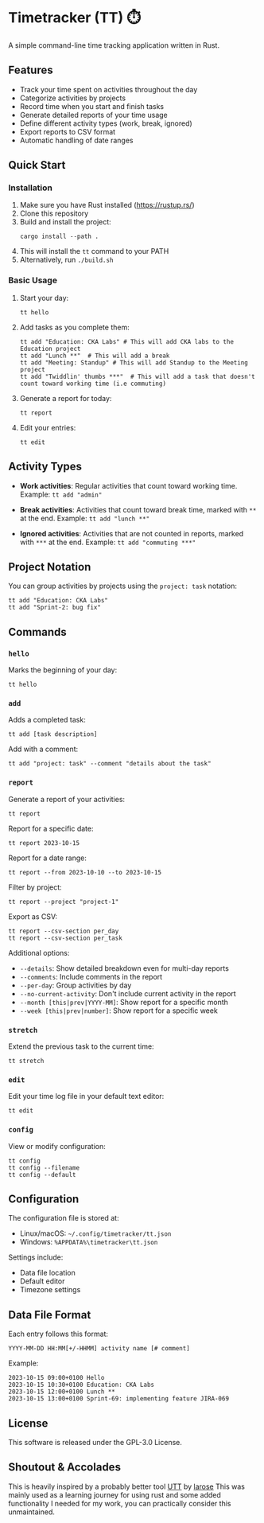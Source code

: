 # Timetracker (TT) ⏱️

A simple command-line time tracking application written in Rust.

## Features

- Track your time spent on activities throughout the day
- Categorize activities by projects
- Record time when you start and finish tasks
- Generate detailed reports of your time usage
- Define different activity types (work, break, ignored)
- Export reports to CSV format
- Automatic handling of date ranges

## Quick Start

### Installation

1. Make sure you have Rust installed (https://rustup.rs/)
2. Clone this repository
3. Build and install the project:
   ```
   cargo install --path .
   ```
4. This will install the `tt` command to your PATH
5. Alternatively, run `./build.sh`

### Basic Usage

1. Start your day:
   ```
   tt hello
   ```

2. Add tasks as you complete them:
   ```
   tt add "Education: CKA Labs" # This will add CKA labs to the Education project
   tt add "Lunch **"  # This will add a break
   tt add "Meeting: Standup" # This will add Standup to the Meeting project
   tt add "Twiddlin' thumbs ***"  # This will add a task that doesn't count toward working time (i.e commuting)
   ```

3. Generate a report for today:
   ```
   tt report
   ```

4. Edit your entries:
   ```
   tt edit
   ```

## Activity Types

- **Work activities**: Regular activities that count toward working time.
  Example: `tt add "admin"`

- **Break activities**: Activities that count toward break time, marked with `**` at the end.
  Example: `tt add "lunch **"`

- **Ignored activities**: Activities that are not counted in reports, marked with `***` at the end.
  Example: `tt add "commuting ***"`

## Project Notation

You can group activities by projects using the `project: task` notation:

```
tt add "Education: CKA Labs"
tt add "Sprint-2: bug fix"
```

## Commands

### `hello`

Marks the beginning of your day:
```
tt hello
```

### `add`

Adds a completed task:
```
tt add [task description]
```

Add with a comment:
```
tt add "project: task" --comment "details about the task"
```

### `report`

Generate a report of your activities:
```
tt report
```

Report for a specific date:
```
tt report 2023-10-15
```

Report for a date range:
```
tt report --from 2023-10-10 --to 2023-10-15
```

Filter by project:
```
tt report --project "project-1"
```

Export as CSV:
```
tt report --csv-section per_day
tt report --csv-section per_task
```

Additional options:
- `--details`: Show detailed breakdown even for multi-day reports
- `--comments`: Include comments in the report
- `--per-day`: Group activities by day
- `--no-current-activity`: Don't include current activity in the report
- `--month [this|prev|YYYY-MM]`: Show report for a specific month
- `--week [this|prev|number]`: Show report for a specific week

### `stretch`

Extend the previous task to the current time:
```
tt stretch
```

### `edit`

Edit your time log file in your default text editor:
```
tt edit
```

### `config`

View or modify configuration:
```
tt config
tt config --filename
tt config --default
```

## Configuration

The configuration file is stored at:
- Linux/macOS: `~/.config/timetracker/tt.json`
- Windows: `%APPDATA%\timetracker\tt.json`

Settings include:
- Data file location
- Default editor
- Timezone settings

## Data File Format

Each entry follows this format:
```
YYYY-MM-DD HH:MM[+/-HHMM] activity name [# comment]
```

Example:
```
2023-10-15 09:00+0100 Hello
2023-10-15 10:30+0100 Education: CKA Labs 
2023-10-15 12:00+0100 Lunch **
2023-10-15 13:00+0100 Sprint-69: implementing feature JIRA-069
```

## License

This software is released under the GPL-3.0 License.

## Shoutout & Accolades
This is heavily inspired by a probably better tool [UTT](https://github.com/larose/utt) by [larose](https://github.com/larose)
This was mainly used as a learning journey for using rust and some added functionality I needed for my work, you can practically consider this unmaintained. 
